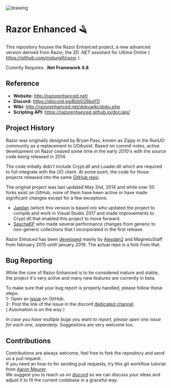![drawing](dokuwiki/media/razor-enhanced-splash.png)

# Razor Enhanced 🪒

This repository houses the Razor Enhanced project, a new advanced version derived from Razor, the 2D .NET assistant for Ultima Online ( https://github.com/msturgill/razor ).  

Curently Requires: **.Net Framework 4.8**

## Reference

- **Website:**  http://razorenhanced.net/
- **Discord:** https://discord.gg/BzbG26kaYD
- **Wiki:** http://razorenhanced.net/dokuwiki/doku.php
- **Scripting API:** https://razorenhanced.github.io/doc/api/

## Project History

Razor was originally designed by Bryan Pass, known as Zippy in the RunUO community as a replacement to UOAssist. Based on commit notes, active development on Razor ceased some time in the early 2010's with the source code being released in 2014.

The code initially didn't include Crypt.dll and Loader.dll which are required to full integrate with the UO client. At some point, the code for those projects released into the same [GitHub repo](https://github.com/msturgill/razor).

The original project was last updated May 2nd, 2014 and while over 50 forks exist on GitHub, none of them have been active or have made significant changes except for a few exceptions:

* [Jaedan](https://github.com/jaedan) (which this version is based on) who updated the project to compile and work in Visual Studio 2017 and made improvements to Crypt.dll that enabled this project to move forward.
* [SaschaKP](https://github.com/SaschaKP) who made several performance changes from generic to non-generic collections that I incorporated in the first release.

Razor Enhaced has been [developed](https://bitbucket.org/RazorFork/razor-enhanced/) mainly by [Alexdan2](https://github.com/alexdan) and MagnetoStaff from february 2015 untill january 2019. The actual repo is a fork from that.

## Bug Reporting

While the core of Razor Enhanced is to be considered mature and stable, the project it's very active and many new features are currently in beta.

To make sure that your bug report is properly handled, please follow these steps:\
1- Open an [issue](https://github.com/ultimarazorenhanced/RazorEnhanced/issues/new) on GitHub.\
2- Post the link of the issue in the discord [dedicated channel](https://discord.gg/eUrRpC2w5Y).\
   ( Automation is on the way )     

_In case you have multiple bugs you want to report, please open one issue for each one, separately._
Suggestions are very welcome too.

## Contributions

Contributions are always welcome, feel free to fork the repository and send us a pull request.\
If you need an how-to for sending pull requests, try this git workflow tutorial from [Aaron Meurer](https://github.com/asmeurer/git-workflow).\
We suggest you to reach us on [discord](https://discordapp.com/invite/P3Q7mKT) so we can discuss your ideas and adjust it to fit the current codebase in a graceful way.



